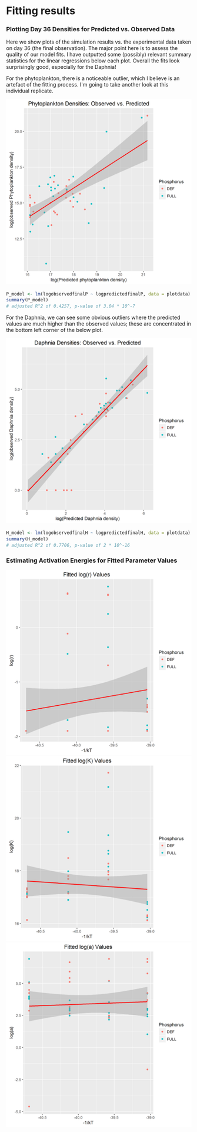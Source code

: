 # Fitting results

### Plotting Day 36 Densities for Predicted vs. Observed Data

Here we show plots of the simulation results vs. the experimental data taken on day 36 (the final observation).
The major point here is to assess the quality of our model fits. I have outputted some (possibly) relevant summary statistics for the linear regressions below each plot. Overall the fits look surprisingly good, especially for the Daphnia!

For the phytoplankton, there is a noticeable outlier, which I believe is an artefact of the fitting process. I'm going to take another look at this individual replicate.

<img src="https://github.com/JoeyBernhardt/p-temp/blob/master/p-temp-marcus/plots/Phyto_predicted_vs_observedplot.png" width="600">

```r
P_model <- lm(logobservedfinalP ~ logpredictedfinalP, data = plotdata)
summary(P_model)
# adjusted R^2 of 0.4257, p-value of 3.04 * 10^-7
```
For the Daphnia, we can see some obvious outliers where the predicted values are much higher than the observed values; these are concentrated in the bottom left corner of the below plot.

<img src="https://github.com/JoeyBernhardt/p-temp/blob/master/p-temp-marcus/plots/Daphnia_predicted_vs_observedplot.png" width="600">

```r
H_model <- lm(logobservedfinalH ~ logpredictedfinalH, data = plotdata)
summary(H_model)
# adjusted R^2 of 0.7706, p-value of 2 * 10^-16
```
### Estimating Activation Energies for Fitted Parameter Values

<img src="https://github.com/JoeyBernhardt/p-temp/blob/master/p-temp-marcus/plots/fittedr_plot.png" width="600">

<img src="https://github.com/JoeyBernhardt/p-temp/blob/master/p-temp-marcus/plots/fittedK_plot.png" width="600">

<img src="https://github.com/JoeyBernhardt/p-temp/blob/master/p-temp-marcus/plots/fitteda_plot.png" width="600">
